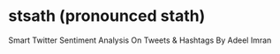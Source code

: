 # stsath (pronounced stath)
Smart Twitter Sentiment Analysis On Tweets &amp; Hashtags
By Adeel Imran
